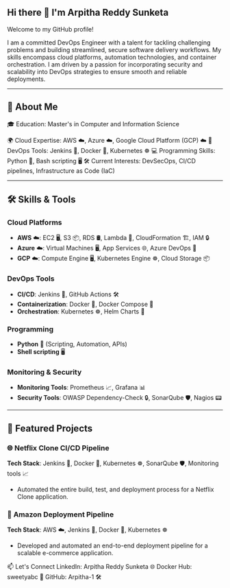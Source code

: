 ## Hi there 👋 I'm Arpitha Reddy Sunketa


Welcome to my GitHub profile!  

I am a committed DevOps Engineer with a talent for tackling challenging problems and building streamlined, secure software delivery workflows. My skills encompass cloud platforms, automation technologies, and container orchestration. I am driven by a passion for incorporating security and scalability into DevOps strategies to ensure smooth and reliable deployments.

---

## 🚀 About Me  
🎓 Education: Master's in Computer and Information Science  

🌍 Cloud Expertise: AWS ☁️, Azure ☁️, Google Cloud Platform (GCP) ☁️
🔧 DevOps Tools: Jenkins 🔧, Docker 🐳, Kubernetes ☸️
💻 Programming Skills: Python 🐍, Bash scripting 🖥️
🛠 Current Interests: DevSecOps, CI/CD pipelines, Infrastructure as Code (IaC)  

---

## 🛠️ Skills & Tools  

### **Cloud Platforms**  
- **AWS** ☁️: EC2 🖥️, S3 📦, RDS 🛢️, Lambda 🔄, CloudFormation 🏗️, IAM 🔒  
- **Azure** ☁️: Virtual Machines 🖥️, App Services 🌐, Azure DevOps 🚀  
- **GCP** ☁️: Compute Engine 🖥️, Kubernetes Engine ☸️, Cloud Storage 📦  

### **DevOps Tools**  
- **CI/CD**: Jenkins 🔧, GitHub Actions 🛠️  
- **Containerization**: Docker 🐳, Docker Compose 🧩  
- **Orchestration**: Kubernetes ☸️, Helm Charts 📜  

### **Programming**  
- **Python** 🐍 (Scripting, Automation, APIs)  
- **Shell scripting** 🖥️  

### **Monitoring & Security**  
- **Monitoring Tools**: Prometheus 📈, Grafana 📊  
- **Security Tools**: OWASP Dependency-Check 🔒, SonarQube 🛡️, Nagios 📟  

---

## 📂 Featured Projects  

### 🌐 **Netflix Clone CI/CD Pipeline**  
**Tech Stack**: Jenkins 🔧, Docker 🐳, Kubernetes ☸️, SonarQube 🛡️, Monitoring tools 📈  
- Automated the entire build, test, and deployment process for a Netflix Clone application.  

 

### 🚀 **Amazon Deployment Pipeline**  
**Tech Stack**: AWS ☁️, Jenkins 🔧, Docker 🐳, Kubernetes ☸️  
- Developed and automated an end-to-end deployment pipeline for a scalable e-commerce application.  

📫 Let's Connect
LinkedIn: Arpitha Reddy Sunketa 🌐
Docker Hub: sweetyabc  🐳
GitHub: Arpitha-1 🛠️
